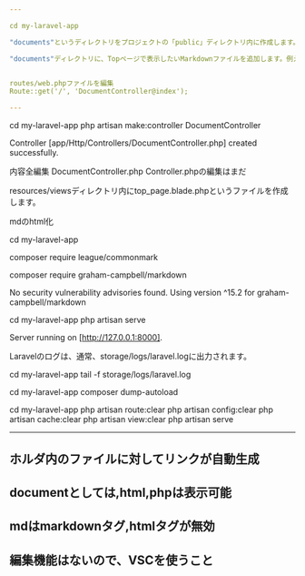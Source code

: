 ```yaml
---

cd my-laravel-app

"documents"というディレクトリをプロジェクトの「public」ディレクトリ内に作成します。

"documents"ディレクトリに、Topページで表示したいMarkdownファイルを追加します。例えば、"top_page.md"というファイルを追加します。


routes/web.phpファイルを編集
Route::get('/', 'DocumentController@index');

---
```


cd my-laravel-app
php artisan make:controller DocumentController

Controller [app/Http/Controllers/DocumentController.php] created successfully.  

内容全編集 DocumentController.php
Controller.phpの編集はまだ 

resources/viewsディレクトリ内にtop_page.blade.phpというファイルを作成します。

mdのhtml化

cd my-laravel-app

composer require league/commonmark

composer require graham-campbell/markdown

No security vulnerability advisories found.
Using version ^15.2 for graham-campbell/markdown


cd my-laravel-app
php artisan serve

Server running on [http://127.0.0.1:8000].  

Laravelのログは、通常、storage/logs/laravel.logに出力されます。

cd my-laravel-app
tail -f storage/logs/laravel.log


cd my-laravel-app
composer dump-autoload


cd my-laravel-app
php artisan route:clear
php artisan config:clear
php artisan cache:clear
php artisan view:clear
php artisan serve

----

## ホルダ内のファイルに対してリンクが自動生成
## documentとしては,html,phpは表示可能
## mdはmarkdownタグ,htmlタグが無効
## 編集機能はないので、VSCを使うこと



